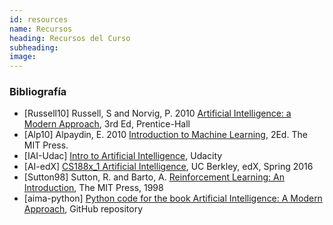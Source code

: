 ```yaml
---
id: resources
name: Recursos
heading: Recursos del Curso
subheading: 
image: 
---
```


### Bibliografía


* [Russell10] Russell, S and Norvig, P. 2010 [Artificial Intelligence: a Modern Approach](http://aima.cs.berkeley.edu/), 3rd Ed, Prentice-Hall
* [Alp10] Alpaydin, E. 2010 [Introduction to Machine Learning](http://www.cmpe.boun.edu.tr/~ethem/i2ml2e/), 2Ed. The MIT Press.
* [IAI-Udac] [Intro to Artificial Intelligence](https://www.udacity.com/course/intro-to-artificial-intelligence--cs271), Udacity
* [AI-edX] [CS188x_1 Artificial Intelligence](https://edge.edx.org/courses/course-v1:BerkeleyX+CS188x-SP16+SP16/), UC Berkley, edX, Spring 2016
* [Sutton98] Sutton, R. and Barto, A. [Reinforcement Learning:
An Introduction](https://webdocs.cs.ualberta.ca/~sutton/book/the-book.html), The MIT Press, 1998
* [aima-python] [Python code for the book Artificial Intelligence: A Modern Approach](https://github.com/aimacode/aima-python), GitHub repository

